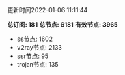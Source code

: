更新时间2022-01-06 11:11:44

**总订阅: 181**
**总节点: 6181**
**有效节点: 3965**
- ss节点: 1602
- v2ray节点: 2133
- ssr节点: 95
- trojan节点: 135
